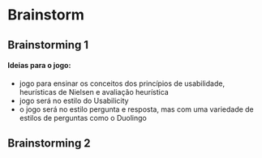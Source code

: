 # Brainstorm

## Brainstorming 1

#### Ideias para o jogo: 
- jogo para ensinar os conceitos dos princípios de usabilidade, heurísticas de Nielsen e avaliação heurística
- jogo será no estilo do Usabilicity
- o jogo será no estilo pergunta e resposta, mas com uma variedade de estilos de perguntas como o Duolingo

## Brainstorming 2